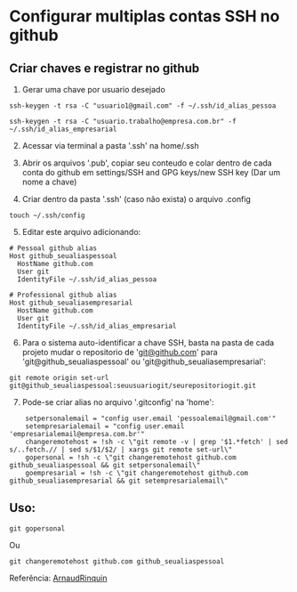 # Configurar multiplas contas SSH no github

## Criar chaves e registrar no github

1. Gerar uma chave por usuario desejado

```ssh-keygen -t rsa -C "usuario1@gmail.com" -f ~/.ssh/id_alias_pessoa```

```ssh-keygen -t rsa -C "usuario.trabalho@empresa.com.br" -f ~/.ssh/id_alias_empresarial```

2. Acessar via terminal a pasta '.ssh' na home/.ssh

3. Abrir os arquivos '.pub', copiar seu conteudo e colar dentro de cada conta do github em settings/SSH and GPG keys/new SSH key (Dar um nome a chave)

4. Criar dentro da pasta '.ssh' (caso não exista) o arquivo .config

```touch ~/.ssh/config```

5. Editar este arquivo adicionando:

```
# Pessoal github alias
Host github_seualiaspessoal
  HostName github.com
  User git
  IdentityFile ~/.ssh/id_alias_pessoa
  
# Professional github alias
Host github_seualiasempresarial
  HostName github.com
  User git
  IdentityFile ~/.ssh/id_alias_empresarial
```
  
6. Para o sistema auto-identificar a chave SSH, basta na pasta de cada projeto mudar o repositorio de 'git@github.com' para 'git@github_seualiaspessoal' ou 'git@github_seualiasempresarial': 

```git remote origin set-url git@github_seualiaspessoal:seuusuariogit/seurepositoriogit.git```

7. Pode-se criar alias no arquivo '.gitconfig' na 'home':
```
	setpersonalemail = "config user.email 'pessoalemail@gmail.com'"
	setempresarialemail = "config user.email 'empresarialemail@empresa.com.br'"
	changeremotehost = !sh -c \"git remote -v | grep '$1.*fetch' | sed s/..fetch.// | sed s/$1/$2/ | xargs git remote set-url\"
	gopersonal = !sh -c \"git changeremotehost github.com github_seualiaspessoal && git setpersonalemail\"
	goempresarial = !sh -c \"git changeremotehost github.com github_seualiasempresarial && git setempresarialemail\"
```

## Uso:
```
git gopersonal
```
Ou
```
git changeremotehost github.com github_seualiaspessoal
```

Referência: [ArnaudRinquin](https://github.com/ArnaudRinquin/blog/blob/master/2014-03-11-one-command-github-account-switch.md)


